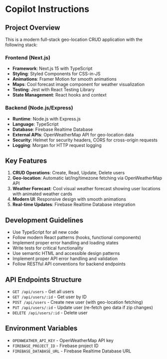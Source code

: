 # Copilot Instructions

<!-- Use this file to provide workspace-specific custom instructions to Copilot. For more details, visit https://code.visualstudio.com/docs/copilot/copilot-customization#_use-a-githubcopilotinstructionsmd-file -->

## Project Overview

This is a modern full-stack geo-location CRUD application with the following stack:

### Frontend (Next.js)

- **Framework**: Next.js 15 with TypeScript
- **Styling**: Styled Components for CSS-in-JS
- **Animations**: Framer Motion for smooth animations
- **Maps**: Cool forecast image component for weather visualization
- **Testing**: Jest with React Testing Library
- **State Management**: React hooks and context

### Backend (Node.js/Express)

- **Runtime**: Node.js with Express.js
- **Language**: TypeScript
- **Database**: Firebase Realtime Database
- **External APIs**: OpenWeatherMap API for geo-location data
- **Security**: Helmet for security headers, CORS for cross-origin requests
- **Logging**: Morgan for HTTP request logging

## Key Features

1. **CRUD Operations**: Create, Read, Update, Delete users
2. **Geo-location**: Automatic lat/lng/timezone fetching via OpenWeatherMap API
3. **Weather Forecast**: Cool visual weather forecast showing user locations with animated weather cards
4. **Modern UI**: Responsive design with smooth animations
5. **Real-time Updates**: Firebase Realtime Database integration

## Development Guidelines

- Use TypeScript for all new code
- Follow modern React patterns (hooks, functional components)
- Implement proper error handling and loading states
- Write tests for critical functionality
- Use semantic HTML and accessible design patterns
- Implement proper API error handling and validation
- Follow RESTful API conventions for backend endpoints

## API Endpoints Structure

- `GET /api/users` - Get all users
- `GET /api/users/:id` - Get user by ID
- `POST /api/users` - Create new user (with geo-location fetching)
- `PUT /api/users/:id` - Update user (re-fetch geo data if zip changes)
- `DELETE /api/users/:id` - Delete user

## Environment Variables

- `OPENWEATHER_API_KEY` - OpenWeatherMap API key
- `FIREBASE_PROJECT_ID` - Firebase project ID
- `FIREBASE_DATABASE_URL` - Firebase Realtime Database URL
